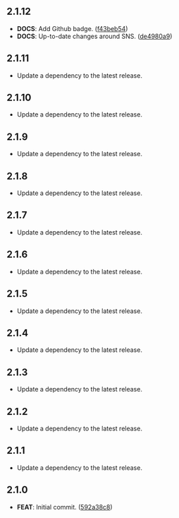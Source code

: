 ## 2.1.12

 - **DOCS**: Add Github badge. ([f43beb54](https://github.com/mathrunet/flutter_masamune/commit/f43beb54ebcbac9c24233bbae139fbb8ac87cb6a))
 - **DOCS**: Up-to-date changes around SNS. ([de4980a9](https://github.com/mathrunet/flutter_masamune/commit/de4980a99c46835ab2558591a81debe00856163a))

## 2.1.11

 - Update a dependency to the latest release.

## 2.1.10

 - Update a dependency to the latest release.

## 2.1.9

 - Update a dependency to the latest release.

## 2.1.8

 - Update a dependency to the latest release.

## 2.1.7

 - Update a dependency to the latest release.

## 2.1.6

 - Update a dependency to the latest release.

## 2.1.5

 - Update a dependency to the latest release.

## 2.1.4

 - Update a dependency to the latest release.

## 2.1.3

 - Update a dependency to the latest release.

## 2.1.2

 - Update a dependency to the latest release.

## 2.1.1

 - Update a dependency to the latest release.

## 2.1.0

 - **FEAT**: Initial commit. ([592a38c8](https://github.com/mathrunet/flutter_masamune/commit/592a38c81d02574d89308ab090ee5595a3d655f9))

